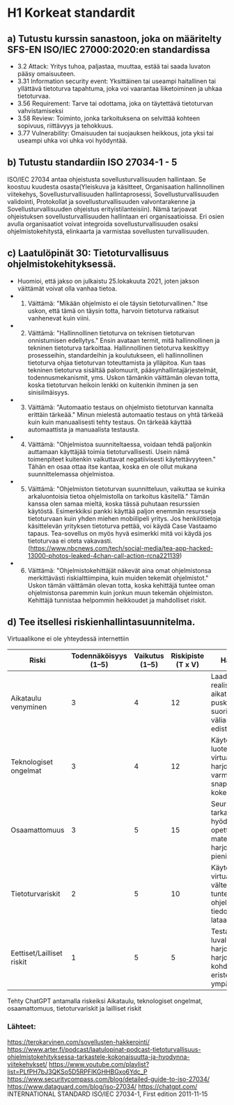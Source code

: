 # H1 Korkeat standardit
## a) Tutustu kurssin sanastoon, joka on määritelty SFS-EN ISO/IEC 27000:2020:en standardissa
- 3.2 Attack: Yritys tuhoa, paljastaa, muuttaa, estää tai saada luvaton pääsy omaisuuteen.
- 3.31 Information security event: Yksittäinen tai useampi haitallinen tai yllättävä tietoturva tapahtuma, joka voi vaarantaa liiketoiminen ja uhkaa tietoturvaa.
- 3.56 Requirement: Tarve tai odottama, joka on täytettävä tietoturvan vahvistamiseksi
- 3.58 Review: Toiminto, jonka tarkoituksena on selvittää kohteen sopivuus, riittävyys ja tehokkuus.
- 3.77 Vulnerability: Omaisuuden tai suojauksen heikkous, jota yksi tai useampi uhka voi uhka voi hyödyntää. 

## b) Tutustu standardiin ISO 27034-1 - 5
ISO/IEC 27034 antaa ohjeistusta sovellusturvallisuuden hallintaan. Se koostuu kuudesta osasta(Yleiskuva ja käsitteet, Organisaation hallinnollinen viitekehys, Sovellusturvallisuuden hallintaprosessi, Sovellusturvallisuuden validointi, Protokollat ja sovellusturvallisuuden valvontarakenne ja Sovellusturvallisuuden ohjeistus erityistilanteisiin). Nämä tarjoavat ohjeistuksen sovellusturvallisuuden hallintaan eri organisaatioissa. Eri osien avulla organisaatiot voivat integroida sovellusturvallisuuden osaksi ohjelmistokehitystä, elinkaarta ja varmistaa sovellusten turvallisuuden.

## c) Laatulöpinät 30: Tietoturvallisuus ohjelmistokehityksessä. 
- Huomioi, että jakso on julkaistu 25.lokakuuta 2021, joten jakson väittämät voivat olla vanhaa tietoa.
- 1. Väittämä: "Mikään ohjelmisto ei ole täysin tietoturvallinen." Itse uskon, että tämä on täysin totta, harvoin tietoturva ratkaisut vanhenevat kuin viini.
- 2. Väittämä: "Hallinnollinen tietoturva on teknisen tietoturvan onnistumisen edellytys." Ensin avataan termit, mitä hallinnollinen ja tekninen tietoturva tarkoittaa. Hallinnollinen tietoturva keskittyy prosesseihin, standardeihin ja koulutukseen, eli hallinnollinen tietoturva ohjaa tietoturvan toteuttamista ja ylläpitoa. Kun taas tekninen tietoturva sisältää palomuurit, pääsynhallintajärjestelmät, todennusmekanismit, yms. Uskon tämänkin väittämän olevan totta, koska tietoturvan heikoin lenkki on kuitenkin ihminen ja sen sinisilmäisyys.
- 3. Väittämä: "Automaatio testaus on ohjelmisto tietoturvan kannalta erittäin tärkeää." Minun mielestä automaatio testaus on yhtä tärkeää kuin kuin manuaalisesti tehty testaus. On tärkeää käyttää automaattista ja manuaalista testausta. 
- 4. Väittämä: "Ohjelmistoa suunniteltaessa, voidaan tehdä paljonkin auttamaan käyttäjää toimia tietoturvallisesti. Usein nämä toimenpiteet kuitenkin vaikuttavat negatiivisesti käytettävyyteen." Tähän en osaa ottaa itse kantaa, koska en ole ollut mukana suunnittelemassa ohjelmistoa.
- 5. Väittämä: "Ohjelmiston tietoturvan suunnitteluun, vaikuttaa se kuinka arkaluontoisia tietoa ohjelmistolla on tarkoitus käsitellä." Tämän kanssa olen samaa mieltä, koska tässä puhutaan resurssien käytöstä. Esimerkkiksi pankki käyttää paljon enemmän resursseja tietoturvaan kuin yhden miehen mobiilipeli yritys. Jos henkilötietoja käsittelevän yrityksen tietoturva pettää, voi käydä Case Vastaamo tapaus. Tea-sovellus on myös hyvä esimerkki mitä voi käydä jos tietoturvaa ei oteta vakavasti. (https://www.nbcnews.com/tech/social-media/tea-app-hacked-13000-photos-leaked-4chan-call-action-rcna221139) 
- 6. Väittämä: "Ohjelmistokehittäjät näkevät aina omat ohjelmistonsa merkittävästi riskialttiimpina, kuin muiden tekemät ohjelmistot." Uskon tämän väittämän olevan totta, koska kehittäjä tuntee oman ohjelmistonsa paremmin kuin jonkun muun tekemän ohjelmiston. Kehittäjä tunnistaa helpommin heikkoudet ja mahdolliset riskit.

## d) Tee itsellesi riskienhallintasuunnitelma.

Virtuaalikone ei ole yhteydessä internettiin

| Riski                     | Todennäköisyys (1–5) | Vaikutus (1–5) | Riskipiste (T x V) | Hallintakeinot                                                                                                      |
| ------------------------- | -------------------- | -------------- | ------------------ | ------------------------------------------------------------------------------------------------------------------- |
| Aikataulu venyminen       | 3                    | 4              | 12                 | Laaditaan realistinen aikataulu, varataan puskuria ja suoritetaan väliarviointeja edistymisestä                     |
| Teknologiset ongelmat     | 3                    | 4              | 12                 | Käytetään luotettavia virtuaalikoneita ja harjoitussovelluksia; varmuuskopioidaan snapshotit ennen kokeiluja        |
| Osaamattomuus             | 3                    | 5              | 15                 | Seurataan ohjeita tarkasti, hyödynnetään opettajan ja materiaalien tukea, harjoitellaan ensin pienillä esimerkeillä |
| Tietoturvariskit          | 2                    | 5              | 10                 | Käytetään erillistä virtuaalikonetta; vältetään tuntemattomien ohjelmien ja tiedostojen lataamista                  |
| Eettiset/Lailliset riskit | 1                    | 5              | 5                  | Testataan vain luvallisia harjoitussovelluksia; harjoitukset kohdistetaan vain eristettyihin ympäristöihin          |
Tehty ChatGPT antamalla riskeiksi Aikataulu, teknologiset ongelmat, osaamattomuus, tietoturvariskit ja lailliset riskit


### Lähteet:
https://terokarvinen.com/sovellusten-hakkerointi/
https://www.arter.fi/podcast/laatulopinat-podcast-tietoturvallisuus-ohjelmistokehityksessa-tarkastele-kokonaisuutta-ja-hyodynna-viitekehykset/
https://www.youtube.com/playlist?list=PLfPH7bJ3QKSo5D5RPFIKGHHBGxo6Ydc_P
https://www.securitycompass.com/blog/detailed-guide-to-iso-27034/
https://www.dataguard.com/blog/iso-27034/
https://chatgpt.com/
INTERNATIONAL STANDARD ISO/IEC 27034-1, First edition 2011-11-15


